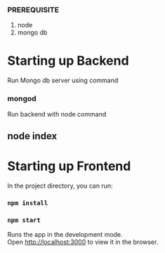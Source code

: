 ### PREREQUISITE

1) node
2) mongo db


# Starting up Backend

Run Mongo db server using command 
### mongod

Run backend with node command 
## node index

# Starting up Frontend 

In the project directory, you can run:

### `npm install`

### `npm start`

Runs the app in the development mode.\
Open [http://localhost:3000](http://localhost:3000) to view it in the browser.


